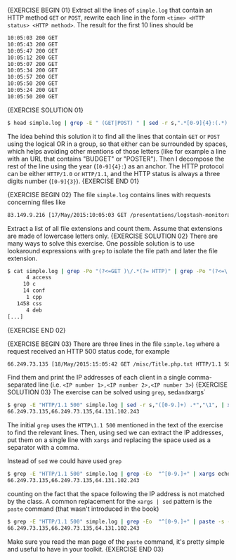 {EXERCISE BEGIN 01}
Extract all the lines of `simple.log` that contain an HTTP method `GET` or `POST`, rewrite each line in the form `<time> <HTTP status> <HTTP method>`. The result for the first 10 lines should be

``` txt
10:05:03 200 GET
10:05:43 200 GET
10:05:47 200 GET
10:05:12 200 GET
10:05:07 200 GET
10:05:34 200 GET
10:05:57 200 GET
10:05:50 200 GET
10:05:24 200 GET
10:05:50 200 GET
```
{EXERCISE SOLUTION 01}
``` sh
$ head simple.log | grep -E " (GET|POST) " | sed -r s,".*[0-9]{4}:(.*) (GET|POST).*HTTP/1.[01] ([0-9]{3}).*","\1 \3 \2",
```

The idea behind this solution it to find all the lines that contain `GET` or `POST` using the logical OR in a group, so that either can be surrounded by spaces, which helps avoiding other mentions of those letters (like for example a line with an URL that contains "BUDGET" or "POSTER"). Then I decompose the rest of the line using the year (`[0-9]{4}:`) as an anchor. The HTTP protocol can be either `HTTP/1.0` or `HTTP/1.1`, and the HTTP status is always a three digits number (`[0-9]{3}`).
{EXERCISE END 01}

{EXERCISE BEGIN 02}
The file `simple.log` contains lines with requests concerning files like

``` txt
83.149.9.216 [17/May/2015:10:05:03 GET /presentations/logstash-monitorama-2013/images/kibana-search.png HTTP/1.1 200 203023 http://semicomplete.com/presentations/logstash-monitorama-2013/
```

Extract a list of all file extensions and count them. Assume that extensions are made of lowercase letters only.
{EXERCISE SOLUTION 02}
There are many ways to solve this exercise. One possible solution is to use lookaround expressions with `grep` to isolate the file path and later the file extension.

``` sh
$ cat simple.log | grep -Po "(?<=GET )\/.*(?= HTTP)" | grep -Po "(?<=\.)[a-z]+$" | sort | uniq -c
      4 access
     10 c
     14 conf
      1 cpp
   1458 css
      4 deb
[...]
```
{EXERCISE END 02}

{EXERCISE BEGIN 03}
There are three lines in the file `simple.log` where a request received an HTTP 500 status code, for example

``` txt
66.249.73.135 [18/May/2015:15:05:42 GET /misc/Title.php.txt HTTP/1.1 500 - -
```

Find them and print the IP addresses of each client in a single comma-separated line (i.e. `<IP number 1>,<IP number 2>,<IP number 3>`)
{EXERCISE SOLUTION 03}
The exercise can be solved using `grep`, sed` and `xargs`

``` sh
$ grep -E "HTTP/1.1 500" simple.log | sed -r s,"([0-9.]+) .*","\1", | xargs echo | sed s/" "/","/g
66.249.73.135,66.249.73.135,64.131.102.243
```

The initial `grep` uses the `HTTP\1.1 500` mentioned in the text of the exercise to find the relevant lines. Then, using sed we can extract the IP addresses, put them on a single line with `xargs` and replacing the space used as a separator with a comma.

Instead of `sed` we could have used `grep`
``` sh
$ grep -E "HTTP/1.1 500" simple.log | grep -Eo  "^[0-9.]+" | xargs echo | sed s/" "/","/g
66.249.73.135,66.249.73.135,64.131.102.243
```

counting on the fact that the space following the IP address is not matched by the class. A common replacement for the `xargs | sed` pattern is the `paste` command (that wasn't introduced in the book)

``` sh
$ grep -E "HTTP/1.1 500" simple.log | grep -Eo  "^[0-9.]+" | paste -s -d,
66.249.73.135,66.249.73.135,64.131.102.243
```

Make sure you read the man page of the `paste` command, it's pretty simple and useful to have in your toolkit.
{EXERCISE END 03}
